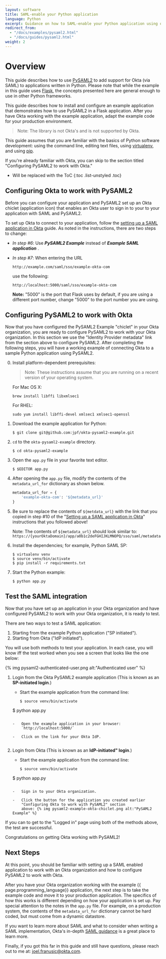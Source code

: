 ```yaml
---
layout: software
title: SAML-enable your Python application
language: Python
excerpt: Guidance on how to SAML-enable your Python application using open source PySAML2.
redirect_from:
  - "/docs/examples/pysaml2.html"
  - "/docs/guides/pysaml2.html"
weight: 2
---
```


# Overview

This guide describes how to use [PySAML2](https://github.com/rohe/pysaml2) to add support
for Okta (via SAML) to applications written in Python. Please note that while the example in this guide uses
[Flask](http://flask.pocoo.org/), the concepts presented here are general enough to use in other Python frameworks.

This guide describes how to install and configure an example
application that demonstrates how to use PySAML2 in a Flask application.
After you have Okta working with the example application,
adapt the example code for your production environment.

>Note: The library is not Okta's and is not supported by Okta.

This guide assumes that you are familiar with the basics of Python
software development: using the command line, editing text files,
using [virtualenv](https://virtualenv.pypa.io/en/latest/), and using
[pip](https://en.wikipedia.org/wiki/Pip_%28package_manager%29).

If you're already familiar with Okta, you can skip to the
section titled "Configuring PySAML2 to work with Okta."

* Will be replaced with the ToC
{:toc .list-unstyled .toc}

## Configuring Okta to work with PySAML2

Before you can configure your application and PySAML2 set up an
Okta chiclet (application icon) that enables an Okta user to sign in to your to your application with SAML and PySAML2.

To set up Okta to connect to your application, follow the
[setting up a SAML application in Okta](/docs/guides/setting_up_a_saml_application_in_okta)
guide. As noted in the instructions, there are two steps to change:

* *In step \#6*: Use ***PySAML2 Example*** instead of ***Example SAML application*** .
* *In step \#7*: When entering the URL

  ~~~ shell
  http://example.com/saml/sso/example-okta-com
  ~~~

  use the following:

  ~~~ shell
  http://localhost:5000/saml/sso/example-okta-com
  ~~~

  **Note:** "5000" is the port that Flask uses by default, if you are using a different port number, change "5000" to the port number you are using.


## Configuring PySAML2 to work with Okta

Now that you have configured the PySAML2 Example "chiclet" in your Okta organization, you
are ready to configure PySAML2 to work with your Okta organization. In this
section we use the "Identity Provider metadata" link from the
section above to configure PySAML2. After completing
the following steps, you will have a working example of connecting Okta to a sample Python application using PySAML2.

0.  Install platform-dependent prerequisites:

    > Note: These instructions assume that you are running on a recent version of your operating system.

    For Mac OS X:

    ~~~ shell
    brew install libffi libxmlsec1
    ~~~

    For RHEL:

    ~~~ shell
    sudo yum install libffi-devel xmlsec1 xmlsec1-openssl
    ~~~

1.  Download the example application for Python:

    ~~~ shell
    $ git clone git@github.com:jpf/okta-pysaml2-example.git
    ~~~

2.  `cd` to the `okta-pysaml2-example` directory.

    ~~~ shell
    $ cd okta-pysaml2-example
    ~~~

3.  Open the `app.py` file in your favorite text editor.

    ~~~ shell
    $ $EDITOR app.py
    ~~~

4.  After opening the `app.py` file, modify the contents of the `metadata_url_for` dictionary as shown below.

    ~~~ python
    metadata_url_for = {
        'example-okta-com': '${metadata_url}'
    }
    ~~~

5.  Be sure to replace the contents of `${metdata_url}` with the link
    that you copied in step \#10 of the
    "[Setting up a SAML application in Okta](/docs/guides/setting_up_a_saml_application_in_okta)"
    instructions that you followed above!

    Note: The contents of `${metadata_url}` should look similar to: `https://{yourOktaDomain}/app/a0b1c2deFGHIJKLMNOPQ/sso/saml/metadata`

6.  Install the dependencies; for example, Python SAML SP:

    ~~~ shell
    $ virtualenv venv
    $ source venv/bin/activate
    $ pip install -r requirements.txt
    ~~~

7.  Start the Python example:

    ~~~ shell
    $ python app.py
    ~~~

## Test the SAML integration

Now that you have set up an application in your Okta organization and have
configured PySAML2 to work with your Okta organization, it is ready to test.

There are two ways to test a SAML application:

1. Starting from the example Python application ("SP initiated").
2. Starting from Okta ("IdP initiated").

You will use both methods to test your application. In each case, you will know iff the
test worked when you see a screen that looks like the one below:

{% img pysaml2-authenticated-user.png alt:"Authenticated user" %}


1.  Login from the Okta PySAML2 example application (This is
    known as an **SP-initiated login**.)

    -   Start the example application from the command line:

    	~~~ shell
    	$ source venv/bin/activate
	$ python app.py
	~~~

    -   Open the example application in your browser:
        `http://localhost:5000/`

    -   Click on the link for your Okta IdP.


2.  Login from Okta (This is known as an **IdP-initiated" login**.)

    -   Start the example application from the command line:

    	~~~ shell
    	$ source venv/bin/activate
	$ python app.py
	~~~

    -   Sign in to your Okta organization.

    -   Click the button for the application you created earlier
        "Configuring Okta to work with PySAML2" section
        above: {% img pysaml2-example-okta-chiclet.png alt:"PySAML2 Example" %}

If you can to get to the "Logged in" page using both of the
methods above, the test are successful.

Congratulations on getting Okta working with PySAML2!

## Next Steps

At this point, you should be familiar with setting up a SAML enabled application
to work with an Okta organization and how to configure PySAML2 to work with Okta.

After you have your Okta organization working with the example {{ page.programming_language}}
application, the next step is to take the example code and move
it to your production application. The specifics of how this works is
different depending on how your application is set
up. Pay special attention to the notes in the `app.py` file. For
example, on a production system, the contents of the
`metadata_url_for` dictionary cannot be hard coded, but must come
from a dynamic datastore.

If you want to learn more about SAML and what to consider when writing a SAML implementation, Okta's
in-depth [SAML guidance](/docs/getting_started/saml_guidance)
is a great place to learn more.

Finally, if you got this far in this guide and still have questions,
please reach out to me at: joel.franusic@okta.com.
